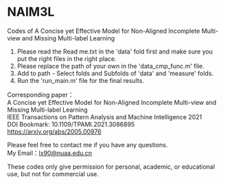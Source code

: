 # NAIM3L
Codes of A Concise yet Effective Model for Non-Aligned Incomplete Multi-view and Missing Multi-label Learning

1. Please read the Read me.txt in the 'data' fold first and make sure you put the right files in the right place.
2. Please replace the path of your own in the 'data_cmp_func.m' file.
3. Add to path - Select folds and Subfolds of 'data' and  'measure' folds. 
4. Run the 'run_main.m' file for the final results. 



Corresponding paper：  
A Concise yet Effective Model for Non-Aligned Incomplete Multi-view and Missing Multi-label Learning  
IEEE Transactions on Pattern Analysis and Machine Intelligence 2021  
DOI Bookmark: 10.1109/TPAMI.2021.3086895  
https://arxiv.org/abs/2005.00976


Please feel free to contact me if you have any questions.  
My Email：lx90@nuaa.edu.cn

These codes only give permission for personal, academic, or educational use, but not for commercial use.
